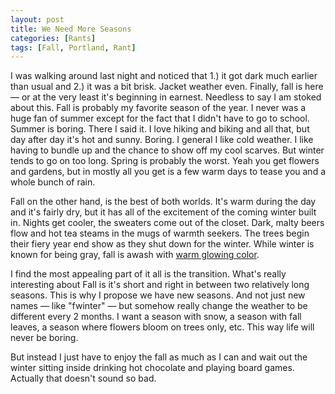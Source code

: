 ```yaml
---
layout: post
title: We Need More Seasons
categories: [Rants]
tags: [Fall, Portland, Rant]
---
```


I was walking around last night and noticed that 1.) it got dark much earlier
than usual and 2.) it was a bit brisk. Jacket weather even. Finally, fall is
here — or at the very least it's beginning in earnest. Needless to say I am
stoked about this. Fall is probably my favorite season of the year. I never was
a huge fan of summer except for the fact that I didn't have to go to school.
Summer is boring. There I said it. I love hiking and biking and all that, but
day after day it's hot and sunny. Boring. I general I like cold weather. I like
having to bundle up and the chance to show off my cool scarves. But winter tends
to go on too long. Spring is probably the worst. Yeah you get flowers and
gardens, but in mostly all you get is a few warm days to tease you and a whole
bunch of rain.

<!--more-->

Fall on the other hand, is the best of both worlds. It's warm during the day and
it's fairly dry, but it has all of the excitement of the coming winter built in.
Nights get cooler, the sweaters come out of the closet. Dark, malty beers flow
and hot tea steams in the mugs of warmth seekers. The trees begin their fiery
year end show as they shut down for the winter. While winter is known for being
gray, fall is awash with
[warm glowing color](http://www.colourlovers.com/blog/2008/09/09/fall-colors-2008-cl-vs-pantone-vs-nature/).

I find the most appealing part of it all is the transition. What's really
interesting about Fall is it's short and right in between two relatively long
seasons. This is why I propose we have new seasons. And not just new names —
like "fwinter" — but somehow really change the weather to be different every 2
months. I want a season with snow, a season with fall leaves, a season where
flowers bloom on trees only, etc. This way life will never be boring.

But instead I just have to enjoy the fall as much as I can and wait out the
winter sitting inside drinking hot chocolate and playing board games. Actually
that doesn't sound so bad.
